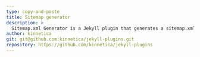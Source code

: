 ```yaml
---
type: copy-and-paste
title: Sitemap generator
description: >
  Sitemap.xml Generator is a Jekyll plugin that generates a sitemap.xml file by traversing all of the available posts and pages.
author: kinnetica
git: git@github.com:kinnetica/jekyll-plugins.git
repository: https://github.com/kinnetica/jekyll-plugins
---
```

